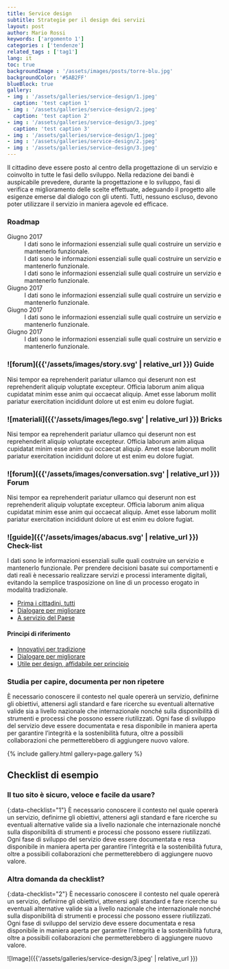 ```yaml
---
title: Service design
subtitle: Strategie per il design dei servizi
layout: post
author: Mario Rossi
keywords: ['argomento 1']
categories : ['tendenze']
related_tags : ['tag1']
lang: it
toc: true
backgroundImage : '/assets/images/posts/torre-blu.jpg'
backgroundColor: '#5AB2FF'
blueBlock: true
gallery:
- img : '/assets/galleries/service-design/1.jpeg'
  caption: 'test caption 1'
- img : '/assets/galleries/service-design/2.jpeg'
  caption: 'test caption 2'
- img : '/assets/galleries/service-design/3.jpeg'
  caption: 'test caption 3'
- img : '/assets/galleries/service-design/1.jpeg'
- img : '/assets/galleries/service-design/2.jpeg'
- img : '/assets/galleries/service-design/3.jpeg'
---
```


Il cittadino deve essere posto al centro della progettazione di un servizio e coinvolto in tutte le fasi dello sviluppo. Nella redazione dei bandi è auspicabile prevedere, durante la progettazione e lo sviluppo, fasi di verifica e miglioramento delle
scelte effettuate, adeguando il progetto alle esigenze emerse dal dialogo con gli utenti. Tutti, nessuno escluso, devono poter utilizzare il servizio in maniera agevole ed efficace.

### Roadmap

<dl class="Roadmap">
<dt>Giugno 2017</dt>
<dd>I dati sono le informazioni essenziali sulle quali costruire un servizio e mantenerlo funzionale.</dd>
<dd>I dati sono le informazioni essenziali sulle quali costruire un servizio e mantenerlo funzionale.</dd>
<dd>I dati sono le informazioni essenziali sulle quali costruire un servizio e mantenerlo funzionale.</dd>
<dt>Giugno 2017</dt>
<dd>I dati sono le informazioni essenziali sulle quali costruire un servizio e mantenerlo funzionale.</dd>
<dt>Giugno 2017</dt>
<dd>I dati sono le informazioni essenziali sulle quali costruire un servizio e mantenerlo funzionale.</dd>
<dt>Giugno 2017</dt>
<dd>I dati sono le informazioni essenziali sulle quali costruire un servizio e mantenerlo funzionale.</dd>
</dl>

### ![forum]({{'/assets/images/story.svg' | relative_url }}) Guide

Nisi tempor ea reprehenderit pariatur ullamco qui deserunt non est reprehenderit aliquip voluptate excepteur. Officia laborum anim aliqua cupidatat minim esse anim qui occaecat aliquip. Amet esse laborum mollit pariatur exercitation incididunt dolore ut est enim eu dolore fugiat.

### ![materiali]({{'/assets/images/lego.svg' | relative_url }}) Bricks

Nisi tempor ea reprehenderit pariatur ullamco qui deserunt non est reprehenderit aliquip voluptate excepteur. Officia laborum anim aliqua cupidatat minim esse anim qui occaecat aliquip. Amet esse laborum mollit pariatur exercitation incididunt dolore ut est enim eu dolore fugiat.

### ![forum]({{'/assets/images/conversation.svg' | relative_url }}) Forum

Nisi tempor ea reprehenderit pariatur ullamco qui deserunt non est reprehenderit aliquip voluptate excepteur. Officia laborum anim aliqua cupidatat minim esse anim qui occaecat aliquip. Amet esse laborum mollit pariatur exercitation incididunt dolore ut est enim eu dolore fugiat.

### ![guide]({{'/assets/images/abacus.svg' | relative_url }}) Check-list

I dati sono le informazioni essenziali sulle quali costruire un servizio e mantenerlo funzionale. Per prendere decisioni basate sui comportamenti e dati reali è necessario realizzare servizi e processi interamente digitali, evitando la semplice trasposizione
on line di un processo erogato in modalità tradizionale.

- [Prima i cittadini, tutti](#prima-i-cittadini)
- [Dialogare per migliorare](#dialogare-per-migliorare)
- [A servizio del Paese](#a-servizio-paese)

#### Principi di riferimento

- [Innovativi per tradizione](#innovativi-per-tradizione)
- [Dialogare per migliorare](#dialogare-per-migliorare)
- [Utile per design, affidabile per principio](#utile-e-affidabile)

### Studia per capire, documenta per non ripetere

È necessario conoscere il contesto nel quale opererà un servizio, definirne gli obiettivi, attenersi agli standard e fare ricerche su eventuali alternative valide sia a livello nazionale che internazionale nonché sulla disponibilità di strumenti e processi
che possono essere riutilizzati. Ogni fase di sviluppo del servizio deve essere documentata e resa disponibile in maniera aperta per garantire l’integrità e la sostenibilità futura, oltre a possibili collaborazioni che permetterebbero di aggiungere
nuovo valore.

{% include gallery.html gallery=page.gallery %}

## Checklist di esempio
### Il tuo sito è sicuro, veloce e facile da usare?
{:data-checklist="1"}
È necessario conoscere il contesto nel quale opererà un servizio, definirne gli obiettivi, attenersi agli standard e fare ricerche su eventuali alternative valide sia a livello nazionale che internazionale nonché sulla disponibilità di strumenti e processi
che possono essere riutilizzati. Ogni fase di sviluppo del servizio deve essere documentata e resa disponibile in maniera aperta per garantire l’integrità e la sostenibilità futura, oltre a possibili collaborazioni che permetterebbero di aggiungere
nuovo valore.

### Altra domanda da checklist?
{:data-checklist="2"}
È necessario conoscere il contesto nel quale opererà un servizio, definirne gli obiettivi, attenersi agli standard e fare ricerche su eventuali alternative valide sia a livello nazionale che internazionale nonché sulla disponibilità di strumenti e processi
che possono essere riutilizzati. Ogni fase di sviluppo del servizio deve essere documentata e resa disponibile in maniera aperta per garantire l’integrità e la sostenibilità futura, oltre a possibili collaborazioni che permetterebbero di aggiungere
nuovo valore.

![Image]({{'/assets/galleries/service-design/3.jpeg' | relative_url }})
